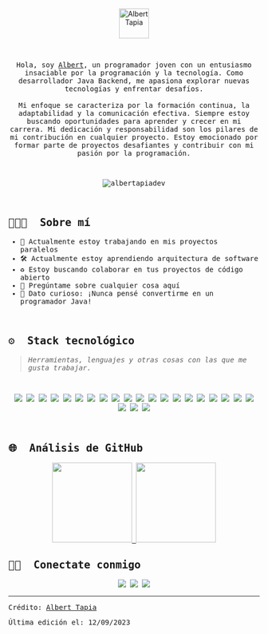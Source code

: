 </br>
<p align="center">
<img src="https://cdn-icons-png.flaticon.com/512/7069/7069922.png" alt="Albert Tapia" style="width:60px;height:60px"/>
</p>

 </br>
<p align="center">
<samp>
Hola, soy <a href="https://github.com/albertapiadev">Albert</a>, un programador joven con un entusiasmo insaciable por la programación y la tecnología. Como desarrollador Java Backend, me apasiona explorar nuevas tecnologías y enfrentar desafíos.
</samp>
</br></br>
<samp>
Mi enfoque se caracteriza por la formación continua, la adaptabilidad y la comunicación efectiva. Siempre estoy buscando oportunidades para aprender y crecer en mi carrera. Mi dedicación y responsabilidad son los pilares de mi contribución en cualquier proyecto. Estoy emocionado por formar parte de proyectos desafiantes y contribuir con mi pasión por la programación.
</samp>
</p>
<samp>

<br/>
  
<p align="center">
<img src="https://komarev.com/ghpvc/?username=albertapiadev&label=Visita&color=052b53&style=flat" alt="albertapiadev" />
</p>

<br/>

## 👨🏻‍💻 &nbsp;Sobre mí

- 🦾 Actualmente estoy trabajando en mis proyectos paralelos
- 🛠 Actualmente estoy aprendiendo arquitectura de software
- ♻️ Estoy buscando colaborar en tus proyectos de código abierto
- 🔔 Pregúntame sobre cualquier cosa aquí
- 🌟 Dato curioso: ¡Nunca pensé convertirme en un programador Java!
<br>

## ⚙️ &nbsp;Stack tecnológico
> <i>Herramientas, lenguajes y otras cosas con las que me gusta trabajar.</i>
<br/>

<p align="center">
	      <img src="https://img.shields.io/badge/Java-05122A?style=flat&logo=javajdk" />
        <img src="https://img.shields.io/badge/Spring-05122A?style=flat&logo=spring" />
        <img src="https://img.shields.io/badge/Spring_Boot-05122A?style=flat&logo=spring-boot" />
        <img src="https://img.shields.io/badge/Apache_Kafka-05122A?style=flat&logo=apache-kafka" />
        <img src="https://img.shields.io/badge/Docker-05122A?style=flat&logo=docker" />
        <img src="https://img.shields.io/badge/GraphQl-05122A?style=flat&logo=graphql" />
        <img src="https://img.shields.io/badge/Swagger-05122A?style=flat&logo=Swagger" />
        <img src="https://img.shields.io/badge/Junit5-05122A?style=flat&logo=junit5" />
        <img src="https://img.shields.io/badge/JWT-05122A?style=flat&logo=JSON%20web%20tokens" />
        <img src="https://img.shields.io/badge/kubernetes-05122A?&style=flat&logo=kubernetes" />
        <img src="https://img.shields.io/badge/Postman-05122A?style=flat&logo=Postman" />
        <img src="https://img.shields.io/badge/Sonarqube-05122A?style=flat&logo=sonarqube" />
        <img src="https://img.shields.io/badge/Microsoft%20SQL%20Server-05122A?style=flat&logo=microsoft%20sql%20server" />
        <img src="https://img.shields.io/badge/MongoDB-05122A?style=flat&logo=mongodb" />
        <img src="https://img.shields.io/badge/MySQL-05122A?style=flat&logo=mysql" />
        <img src="https://img.shields.io/badge/Oracle-05122A?style=flat&logo=Oracle" />
        <img src="https://img.shields.io/badge/PostgreSQL-05122A?style=flat&logo=postgresql" />
        <img src="https://img.shields.io/badge/Amazon_AWS-05122A?style=flat&logo=amazonaws" />
        <img src="https://img.shields.io/badge/Heroku-05122A?style=flat&logo=heroku" />
        <img src="https://img.shields.io/badge/microsoft%20azure-05122A?style=flat&logo=microsoft-azure" />
        <img src="https://img.shields.io/badge/Bitbucket-05122A?style=flat&logo=bitbucket" />
        <img src="https://img.shields.io/badge/GitHub-05122A?style=flat&logo=github" />
        <img src="https://img.shields.io/badge/GitLab-05122A?style=flat&logo=gitlab" />
</p>
<br>

## 🌐 &nbsp;Análisis de GitHub

<p align="center">
<a href="https://github.com/albertapiadev">
  <img height="160em" src="https://github-readme-stats-eight-theta.vercel.app/api?username=albertapiadev&show_icons=true&theme=algolia&hide_border=true&include_all_commits=true&count_private=true"/>
  <img height="160em" src="https://github-readme-stats-eight-theta.vercel.app/api/top-langs/?username=albertapiadev&layout=compact&langs_count=8&theme=algolia&hide_border=true"/>
</a>
</p>

## 🤝🏻 &nbsp;Conectate conmigo

<p align="center">
        <a href="https://www.linkedin.com/in/albert-yassmani-tapia-pinto/"><img src="https://img.shields.io/badge/Albert%20Tapia-0077B5?style=flat&logo=linkedin&logoColor=white"/></a>
        <a href="mailto:albertapiadev@gmail.com"><img src="https://img.shields.io/badge/albertapiadev@gmail.com-D14836?style=flat&logo=gmail&logoColor=white"/></a>
        <a href="https://twitter.com/albertapiadev"><img src="https://img.shields.io/badge/albertapiadev-000000?style=flat&logo=x&logoColor=white"/></a>
</p>

------
Crédito: [Albert Tapia](https://github.com/albertapiadev)

Última edición el: 12/09/2023
